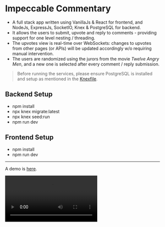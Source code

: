 # Impeccable Commentary

- A full stack app written using VanillaJs & React for frontend, and NodeJs, ExpressJs, SocketIO, Knex & PostgreSQL for backend.
- It allows the users to submit, upvote and reply to comments - providing support for one level nesting / threading.
- The upvotes view is real-time over WebSockets: changes to upvotes from other pages (or APIs) will be updated accordingly w/o requiring manual intervention.
- The users are randomized using the jurors from the movie _Twelve Angry Men_, and a new one is selected after every comment / reply submission.

> Before running the services, please ensure PostgreSQL is installed and setup as mentioned in the [Knexfile](https://github.com/rkrux/impeccable-commentary/blob/master/backend/knexfile.js).

## Backend Setup

- npm install
- npx knex migrate:latest
- npx knex seed:run
- npm run dev

## Frontend Setup

- npm install
- npm run dev

***

A demo is [here](https://impeccable-commentary.herokuapp.com/).

![demo](https://user-images.githubusercontent.com/5960750/172614173-52b91f1b-72a3-4a0b-a520-ef8f8b3821b0.mov)
